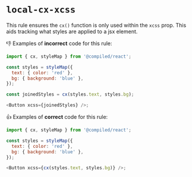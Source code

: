 # `local-cx-xcss`

This rule ensures the `cx()` function is only used within the `xcss` prop. This aids tracking what styles are applied to a jsx element.

👎 Examples of **incorrect** code for this rule:

```js
import { cx, styleMap } from '@compiled/react';

const styles = styleMap({
  text: { color: 'red' },
  bg: { background: 'blue' },
});

const joinedStyles = cx(styles.text, styles.bg);

<Button xcss={joinedStyles} />;
```

👍 Examples of **correct** code for this rule:

```js
import { cx, styleMap } from '@compiled/react';

const styles = styleMap({
  text: { color: 'red' },
  bg: { background: 'blue' },
});

<Button xcss={cx(styles.text, styles.bg)} />;
```
